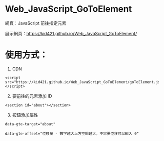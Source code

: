 # Web_JavaScript_GoToElement
網頁：JavaScript 前往指定元素

展示網頁：https://kid421.github.io/Web_JavaScript_GoToElement/

# 使用方式：
1. CDN
```
<script src="https://kid421.github.io/Web_JavaScript_GoToElement/goToElement.js"></script>
```

2. 要前往的元素添加 ID
```
<section id="about"></section>
```

3. 按鈕添加屬性
```
data-gte-target="about"

data-gte-offset="位移量 - 數字越大上方空間越大，不需要位移可以輸入 0"
```